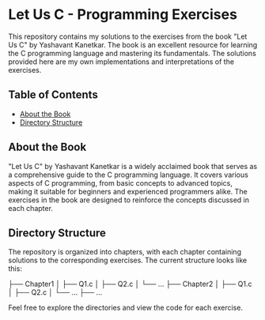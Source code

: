 # Let Us C - Programming Exercises

This repository contains my solutions to the exercises from the book "Let Us C" by Yashavant Kanetkar. The book is an excellent resource for learning the C programming language and mastering its fundamentals. The solutions provided here are my own implementations and interpretations of the exercises.

## Table of Contents

- [About the Book](#about-the-book)
- [Directory Structure](#directory-structure)

## About the Book

"Let Us C" by Yashavant Kanetkar is a widely acclaimed book that serves as a comprehensive guide to the C programming language. It covers various aspects of C programming, from basic concepts to advanced topics, making it suitable for beginners and experienced programmers alike. The exercises in the book are designed to reinforce the concepts discussed in each chapter.

## Directory Structure

The repository is organized into chapters, with each chapter containing solutions to the corresponding exercises. The current structure looks like this:

├── Chapter1
│ ├── Q1.c
│ ├── Q2.c
│ └── ...
├── Chapter2
│ ├── Q1.c
│ ├── Q2.c
│ └── ...
├── ...

Feel free to explore the directories and view the code for each exercise.
